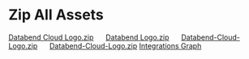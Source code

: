 # Zip All Assets
<a href="/databend-logos/Databend-Cloud-Logo.zip" style="margin-right: 20px" download>Databend Cloud Logo.zip</a>
<a href="/databend-logos/Databend Logo.zip" style="margin-right: 20px"  download>Databend Logo.zip</a>
<a href="/databend-logos/Databend-Cloud-Logo.zip" style="margin-right: 20px"  download>Databend-Cloud-Logo.zip</a>
<a href="/databend-logos/OpenDAL Logo.zip" download>Databend-Cloud-Logo.zip</a>
<a href="/databend-logos/integrations.zip" download>Integrations Graph</a>